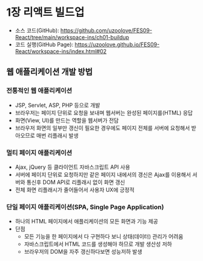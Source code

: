 # 1장 리액트 빌드업
* 소스 코드(GitHub): <https://github.com/uzoolove/FES09-React/tree/main/workspace-ins/ch01-buildup>
* 코드 실행(GitHub Page): <https://uzoolove.github.io/FES09-React/workspace-ins/index.html#02>

## 웹 애플리케이션 개발 방법
### 전통적인 웹 애플리케이션
  * JSP, Servlet, ASP, PHP 등으로 개발
  * 브라우저는 페이지 단위로 요청을 보내며 웹서버는 완성된 페이지를(HTML) 응답
  * 화면(View, UI)를 만드는 역할을 웹서버가 전담
  * 브라우저 화면의 일부만 갱신이 필요한 경우에도 페이지 전체를 서버에 요청해서 받아오므로 매번 리플래시 발생

### 멀티 페이지 애플리케이션
  * Ajax, jQuery 등 클라이언트 자바스크립트 API 사용
  * 서버에 페이지 단위로 요청하지만 같은 페이지 내에서의 갱신은 Ajax를 이용해서 서버와 통신후 DOM API로 리플래시 없이 화면 갱신
  * 전체 화면 리플래시가 줄어들어서 사용자 UX에 긍정적

### 단일 페이지 애플리케이션(SPA, Single Page Application)
  * 하나의 HTML 페이지에서 애플리케이션의 모든 화면과 기능 제공
  * 단점
    * 모든 기능을 한 페이지에서 다 구현하다 보니 상태(데이터) 관리가 어려움
    * 자바스크립트에서 HTML 코드를 생성해야 하므로 개발 생산성 저하
    * 브라우저의 DOM을 자주 갱신하다보면 성능저하 발생



